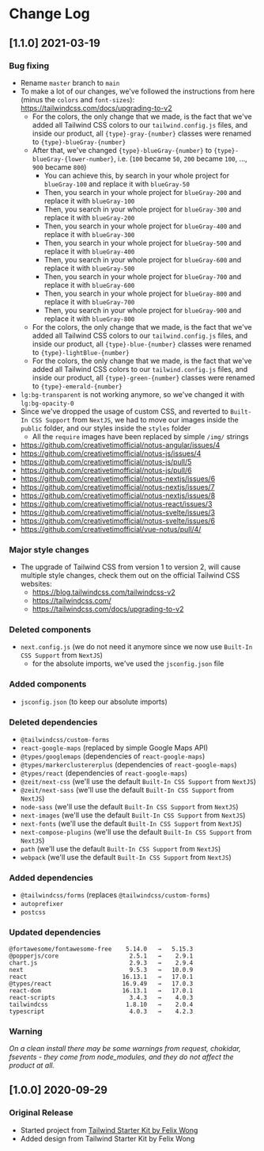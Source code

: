 # Change Log

## [1.1.0] 2021-03-19

### Bug fixing

- Rename `master` branch to `main`
- To make a lot of our changes, we've followed the instructions from here (minus the `colors` and `font-sizes`): https://tailwindcss.com/docs/upgrading-to-v2
  - For the colors, the only change that we made, is the fact that we've added all Tailwind CSS colors to our `tailwind.config.js` files, and inside our product, all `{type}-gray-{number}` classes were renamed to `{type}-blueGray-{number}`
  - After that, we've changed `{type}-blueGray-{number}` to `{type}-blueGray-{lower-number}`, i.e. (`100` became `50`, `200` became `100`, ..., `900` became `800`)
    - You can achieve this, by search in your whole project for `blueGray-100` and replace it with `blueGray-50`
    - Then, you search in your whole project for `blueGray-200` and replace it with `blueGray-100`
    - Then, you search in your whole project for `blueGray-300` and replace it with `blueGray-200`
    - Then, you search in your whole project for `blueGray-400` and replace it with `blueGray-300`
    - Then, you search in your whole project for `blueGray-500` and replace it with `blueGray-400`
    - Then, you search in your whole project for `blueGray-600` and replace it with `blueGray-500`
    - Then, you search in your whole project for `blueGray-700` and replace it with `blueGray-600`
    - Then, you search in your whole project for `blueGray-800` and replace it with `blueGray-700`
    - Then, you search in your whole project for `blueGray-900` and replace it with `blueGray-800`
  - For the colors, the only change that we made, is the fact that we've added all Tailwind CSS colors to our `tailwind.config.js` files, and inside our product, all `{type}-blue-{number}` classes were renamed to `{type}-lightBlue-{number}`
  - For the colors, the only change that we made, is the fact that we've added all Tailwind CSS colors to our `tailwind.config.js` files, and inside our product, all `{type}-green-{number}` classes were renamed to `{type}-emerald-{number}`
- `lg:bg-transparent` is not working anymore, so we've changed it with `lg:bg-opacity-0`
- Since we've dropped the usage of custom CSS, and reverted to `Built-In CSS Support` from `NextJS`, we had to move our images inside the `public` folder, and our styles inside the `styles` folder
  - All the `require` images have been replaced by simple `/img/` strings
- https://github.com/creativetimofficial/notus-angular/issues/4
- https://github.com/creativetimofficial/notus-js/issues/4
- https://github.com/creativetimofficial/notus-js/pull/5
- https://github.com/creativetimofficial/notus-js/pull/6
- https://github.com/creativetimofficial/notus-nextjs/issues/6
- https://github.com/creativetimofficial/notus-nextjs/issues/7
- https://github.com/creativetimofficial/notus-nextjs/issues/8
- https://github.com/creativetimofficial/notus-react/issues/3
- https://github.com/creativetimofficial/notus-svelte/issues/3
- https://github.com/creativetimofficial/notus-svelte/issues/6
- https://github.com/creativetimofficial/vue-notus/pull/4/

### Major style changes

- The upgrade of Tailwind CSS from version 1 to version 2, will cause multiple style changes, check them out on the official Tailwind CSS websites:
  - https://blog.tailwindcss.com/tailwindcss-v2
  - https://tailwindcss.com/
  - https://tailwindcss.com/docs/upgrading-to-v2

### Deleted components

- `next.config.js` (we do not need it anymore since we now use `Built-In CSS Support` from `NextJS`)
  - for the absolute imports, we've used the `jsconfig.json` file

### Added components

- `jsconfig.json` (to keep our absolute imports)

### Deleted dependencies

- `@tailwindcss/custom-forms`
- `react-google-maps` (replaced by simple Google Maps API)
- `@types/googlemaps` (dependencies of `react-google-maps`)
- `@types/markerclustererplus` (dependencies of `react-google-maps`)
- `@types/react` (dependencies of `react-google-maps`)
- `@zeit/next-css` (we'll use the default `Built-In CSS Support` from `NextJS`)
- `@zeit/next-sass` (we'll use the default `Built-In CSS Support` from `NextJS`)
- `node-sass` (we'll use the default `Built-In CSS Support` from `NextJS`)
- `next-images` (we'll use the default `Built-In CSS Support` from `NextJS`)
- `next-fonts` (we'll use the default `Built-In CSS Support` from `NextJS`)
- `next-compose-plugins` (we'll use the default `Built-In CSS Support` from `NextJS`)
- `path` (we'll use the default `Built-In CSS Support` from `NextJS`)
- `webpack` (we'll use the default `Built-In CSS Support` from `NextJS`)

### Added dependencies

- `@tailwindcss/forms` (replaces `@tailwindcss/custom-forms`)
- `autoprefixer`
- `postcss`

### Updated dependencies

```
@fortawesome/fontawesome-free    5.14.0   →   5.15.3
@popperjs/core                    2.5.1   →    2.9.1
chart.js                          2.9.3   →    2.9.4
next                              9.5.3   →   10.0.9
react                           16.13.1   →   17.0.1
@types/react                    16.9.49   →   17.0.3
react-dom                       16.13.1   →   17.0.1
react-scripts                     3.4.3   →    4.0.3
tailwindcss                      1.8.10   →    2.0.4
typescript                        4.0.3   →    4.2.3
```

### Warning

_On a clean install there may be some warnings from request, chokidar, fsevents - they come from node_modules, and they do not affect the product at all._

## [1.0.0] 2020-09-29

### Original Release

- Started project from [Tailwind Starter Kit by Felix Wong](https://www.creative-tim.com/learning-lab/tailwind-starter-kit/presentation?ref=nnjs-changelog)
- Added design from Tailwind Starter Kit by Felix Wong
